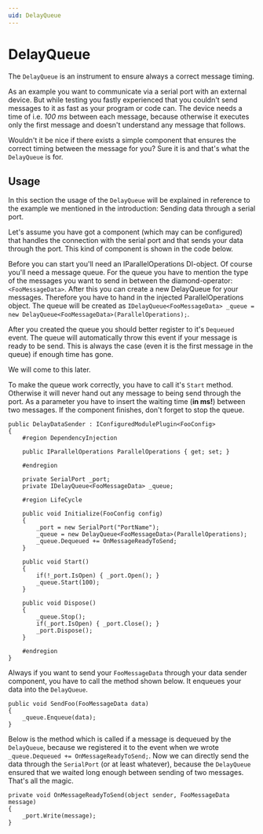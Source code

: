 ```yaml
---
uid: DelayQueue
---
```

DelayQueue
==========

The `DelayQueue` is an instrument to ensure always a correct message timing.

As an example you want to communicate via a serial port with an external device. But while testing you fastly experienced that you couldn't send messages to it as fast as your program or code can. The device needs a time of i.e. *100 ms* between each message, because otherwise it executes only the first message and doesn't understand any message that follows.

Wouldn't it be nice if there exists a simple component that ensures the correct timing between the message for you? Sure it is and that's what the `DelayQueue` is for.

## Usage
In this section the usage of the `DelayQueue` will be explained in reference to the example we mentioned in the introduction: Sending data through a serial port.

Let's assume you have got a component (which may can be configured) that handles the connection with the serial port and that sends your data through the port. This kind of component is shown in the code below.

Before you can start you'll need an IParallelOperations DI-object. Of course you'll need a message queue. For the queue you have to mention the type of the messages you want to send in between the diamond-operator: `<FooMessageData>`. After this you can create a new DelayQueue for your messages. Therefore you have to hand in the injected ParallelOperations object. The queue will be created as `IDelayQueue<FooMessageData> _queue = new DelayQueue<FooMessageData>(ParallelOperations);`.

After you created the queue you should better register to it's `Dequeued` event. The queue will automatically throw this event if your message is ready to be send. This is always the case (even it is the first message in the queue) if enough time has gone.

We will come to this later.

To make the queue work correctly, you have to call it's `Start` method. Otherwise it will never hand out any message to being send through the port. As a parameter you have to insert the waiting time (**in ms!**) between two messages. If the component finishes, don't forget to stop the queue.

~~~~{.cs}
public DelayDataSender : IConfiguredModulePlugin<FooConfig>
{
    #region DependencyInjection

    public IParallelOperations ParallelOperations { get; set; }

    #endregion

    private SerialPort _port;
    private IDelayQueue<FooMessageData> _queue;

    #region LifeCycle

    public void Initialize(FooConfig config)
    {
        _port = new SerialPort("PortName");
        _queue = new DelayQueue<FooMessageData>(ParallelOperations);
        _queue.Dequeued += OnMessageReadyToSend;
    }

    public void Start()
    {
        if(!_port.IsOpen) { _port.Open(); }
        _queue.Start(100);
    }

    public void Dispose()
    {
        _queue.Stop();
        if(_port.IsOpen) { _port.Close(); }
        _port.Dispose();
    }

    #endregion
}
~~~~
Always if you want to send your `FooMessageData` through your data sender component, you have to call the method shown below. It enqueues your data into the `DelayQueue`.
~~~~{.cs}#
public void SendFoo(FooMessageData data)
{
    _queue.Enqueue(data);
}
~~~~
Below is the method which is called if a message is dequeued by the `DelayQueue`, because we registered it to the event when we wrote `_queue.Dequeued += OnMessageReadyToSend;`. Now we can directly send the data through the `SerialPort` (or at least whatever), because the `DelayQueue` ensured that we waited long enough between sending of two messages. That's all the magic.
~~~~{.cs}
private void OnMessageReadyToSend(object sender, FooMessageData message)
{
    _port.Write(message);
}
~~~~